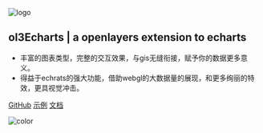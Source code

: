 <!-- _coverpage.md -->

![logo](./assets/images/logo.png)

## ol3Echarts | a openlayers extension to echarts

- 丰富的图表类型，完整的交互效果，与gis无缝衔接，赋予你的数据更多意义。
- 得益于echrats的强大功能，借助webgl的大数据量的展现，和更多绚丽的特效，更具视觉冲击。

[GitHub](https://github.com/sakitam-fdd/ol3Echarts)
[示例](https://sakitam-fdd.github.io/ol3Echarts/)
[文档](/guide/install.md)

![color](#e4fff7)
